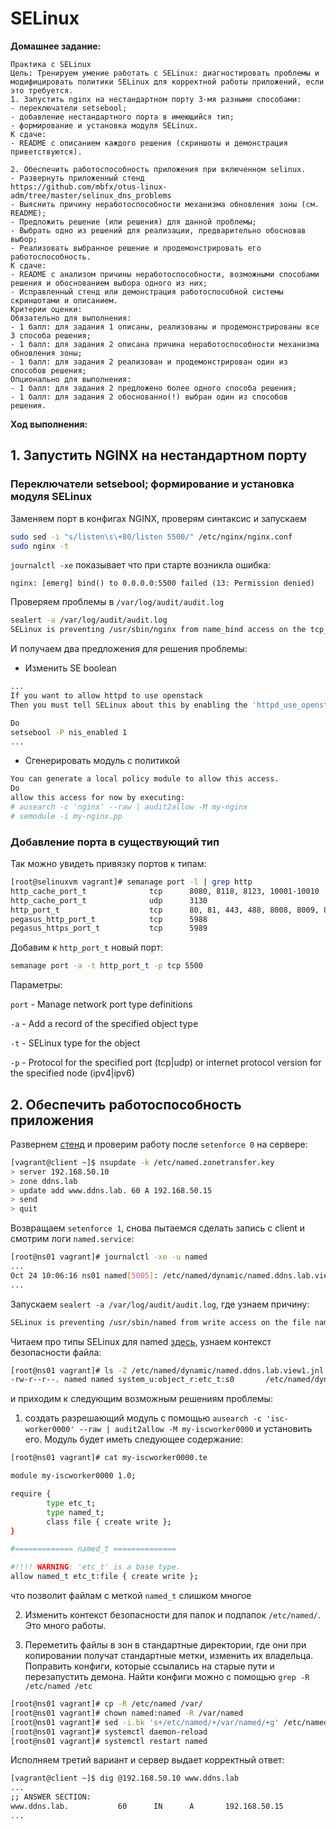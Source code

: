 # SELinux
**Домашнее задание:**
```
Практика с SELinux
Цель: Тренируем умение работать с SELinux: диагностировать проблемы и модифицировать политики SELinux для корректной работы приложений, если это требуется.
1. Запустить nginx на нестандартном порту 3-мя разными способами:
- переключатели setsebool;
- добавление нестандартного порта в имеющийся тип;
- формирование и установка модуля SELinux.
К сдаче:
- README с описанием каждого решения (скриншоты и демонстрация приветствуются).

2. Обеспечить работоспособность приложения при включенном selinux.
- Развернуть приложенный стенд
https://github.com/mbfx/otus-linux-adm/tree/master/selinux_dns_problems
- Выяснить причину неработоспособности механизма обновления зоны (см. README);
- Предложить решение (или решения) для данной проблемы;
- Выбрать одно из решений для реализации, предварительно обосновав выбор;
- Реализовать выбранное решение и продемонстрировать его работоспособность.
К сдаче:
- README с анализом причины неработоспособности, возможными способами решения и обоснованием выбора одного из них;
- Исправленный стенд или демонстрация работоспособной системы скриншотами и описанием.
Критерии оценки:
Обязательно для выполнения:
- 1 балл: для задания 1 описаны, реализованы и продемонстрированы все 3 способа решения;
- 1 балл: для задания 2 описана причина неработоспособности механизма обновления зоны;
- 1 балл: для задания 2 реализован и продемонстрирован один из способов решения;
Опционально для выполнения:
- 1 балл: для задания 2 предложено более одного способа решения;
- 1 балл: для задания 2 обоснованно(!) выбран один из способов решения.
```

**Ход выполнения:**

## 1. Запустить NGINX на нестандартном порту 
### Переключатели setsebool; формирование и установка модуля SELinux
Заменяем порт в конфигах NGINX, проверям синтаксис и запускаем
```bash
sudo sed -i "s/listen\s\+80/listen 5500/" /etc/nginx/nginx.conf
sudo nginx -t
```
`journalctl -xe` показывает что при старте возникла ошибка:
```
nginx: [emerg] bind() to 0.0.0.0:5500 failed (13: Permission denied)
```
Проверяем проблемы в `/var/log/audit/audit.log` 
```bash
sealert -a /var/log/audit/audit.log
SELinux is preventing /usr/sbin/nginx from name_bind access on the tcp_socket port 5500.
```

И получаем два предложения для решения проблемы:
- Изменить SE boolean
```bash
...
If you want to allow httpd to use openstack
Then you must tell SELinux about this by enabling the 'httpd_use_openstack' boolean.

Do
setsebool -P nis_enabled 1
...
```
- Сгенерировать модуль с политикой
```bash
You can generate a local policy module to allow this access.
Do
allow this access for now by executing:
# ausearch -c 'nginx' --raw | audit2allow -M my-nginx
# semodule -i my-nginx.pp
```

### Добавление порта в существующий тип
Так можно увидеть привязку портов к типам:
```bash
[root@selinuxvm vagrant]# semanage port -l | grep http
http_cache_port_t              tcp      8080, 8118, 8123, 10001-10010
http_cache_port_t              udp      3130
http_port_t                    tcp      80, 81, 443, 488, 8008, 8009, 8443, 9000
pegasus_http_port_t            tcp      5988
pegasus_https_port_t           tcp      5989
```
Добавим к `http_port_t` новый порт:
```bash
semanage port -a -t http_port_t -p tcp 5500
```
Параметры:

`port` - Manage network port type definitions

`-a` - Add a record of the specified object type

`-t` - SELinux type for the object

`-p` - Protocol for the specified port (tcp|udp) or internet protocol version  for  the  specified  node (ipv4|ipv6)

## 2. Обеспечить работоспособность приложения
Развернем [стенд](selinux_dns_problems) и проверим работу после `setenforce 0` на сервере:
```bash
[vagrant@client ~]$ nsupdate -k /etc/named.zonetransfer.key
> server 192.168.50.10
> zone ddns.lab
> update add www.ddns.lab. 60 A 192.168.50.15
> send
> quit
```

Возвращаем `setenforce 1`, снова пытаемся сделать запись с client и смотрим логи `named.service`:
```bash
[root@ns01 vagrant]# journalctl -xe -u named
...
Oct 24 10:06:16 ns01 named[5005]: /etc/named/dynamic/named.ddns.lab.view1.jnl: open: permission denied
...
```
Запускаем `sealert -a /var/log/audit/audit.log`, где узнаем причину:
```bash
SELinux is preventing /usr/sbin/named from write access on the file named.ddns.lab.view1.jnl.
```
 Читаем про типы SELinux для named [здесь](https://access.redhat.com/documentation/en-us/red_hat_enterprise_linux/7/html-single/selinux_users_and_administrators_guide/index#sect-Managing_Confined_Services-BIND-Types), узнаем контекст безопасности файла:
 ```bash
 [root@ns01 vagrant]# ls -Z /etc/named/dynamic/named.ddns.lab.view1.jnl
-rw-r--r--. named named system_u:object_r:etc_t:s0       /etc/named/dynamic/named.ddns.lab.view1.jnl
```
и приходим к следующим возможным решениям проблемы:
1. создать разрешающий модуль с помощью `ausearch -c 'isc-worker0000' --raw | audit2allow -M my-iscworker0000` и установить его. 
Модуль будет иметь следующее содержание:
```bash
[root@ns01 vagrant]# cat my-iscworker0000.te

module my-iscworker0000 1.0;

require {
        type etc_t;
        type named_t;
        class file { create write };
}

#============= named_t ==============

#!!!! WARNING: 'etc_t' is a base type.
allow named_t etc_t:file { create write };
```
что позволит файлам с меткой `named_t` слишком многое

2. Изменить контекст безопасности для папок и подпапок `/etc/named/`. Это много работы.

3. Переметить файлы в зон в стандартные директории, где они при копировании получат стандартные метки, изменить их владельца. Поправить конфиги, которые ссылались на старые пути и перезапустить демона.
Найти конфиги можно с помощью `grep -R /etc/named /etc`
```bash
[root@ns01 vagrant]# cp -R /etc/named /var/
[root@ns01 vagrant]# chown named:named -R /var/named
[root@ns01 vagrant]# sed -i.bk 's+/etc/named/+/var/named/+g' /etc/named.conf
[root@ns01 vagrant]# systemctl daemon-reload
[root@ns01 vagrant]# systemctl restart named
```
Исполняем третий вариант и сервер выдает корректный ответ:
```bash
[vagrant@client ~]$ dig @192.168.50.10 www.ddns.lab
...
;; ANSWER SECTION:
www.ddns.lab.           60      IN      A       192.168.50.15
...
```

